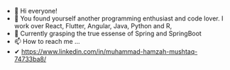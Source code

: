 - 👋 Hi everyone!
- 👀 You found yourself another programming enthusiast and code lover. I work over React, Flutter, Angular, Java, Python and R,
- 🌱 Currently grasping the true essense of Spring and SpringBoot
- 📫 How to reach me ...
- ✔ https://www.linkedin.com/in/muhammad-hamzah-mushtaq-74733ba8/

<!---
hamzah1947/hamzah1947 is a ✨ special ✨ repository because its `README.md` (this file) appears on your GitHub profile.
You can click the Preview link to take a look at your changes.
--->
